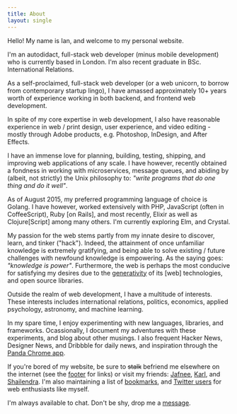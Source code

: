 ```yaml
---
title: About
layout: single
---
```


Hello! My name is Ian, and welcome to my personal website.

I'm an autodidact, full-stack web developer (minus mobile development) who is currently based in London. I'm also recent graduate in BSc. International Relations.

As a self-proclaimed, full-stack web developer (or a web unicorn, to borrow from contemporary startup lingo), I have amassed approximately 10+ years worth of experience working in both backend, and frontend web development.

In spite of my core expertise in web development, I also have reasonable experience in web / print design, user experience, and video editing - mostly through Adobe products, e.g. Photoshop, InDesign, and After Effects.

I have an immense love for planning, building, testing, shipping, and improving web applications of any scale. I have however, recently obtained a fondness in working with microservices, message queues, and abiding by (albeit, not strictly) the Unix philosophy to: _"write programs that do one thing and do it well"_.

As of August 2015, my preferred programming language of choice is Golang. I have however, worked extensively with PHP, JavaScript (often in CoffeeScript), Ruby [on Rails], and most recently, Elixir as well as Clojure[Script] among many others. I'm currently exploring Elm, and Crystal.

My passion for the web stems partly from my innate desire to discover, learn, and tinker ("hack"). Indeed, the attainment of once unfamiliar knowledge is extremely gratifying, and being able to solve existing / future challenges with newfound knowledge is empowering. As the saying goes: _"knowledge is power"_. Furthermore, the web is perhaps the most conducive for satisfying my desires due to the [generativity](http://papers.ssrn.com/sol3/papers.cfm?abstract_id=847124) of its [web] technologies, and open source libraries.

Outside the realm of web development, I have a multitude of interests. These interests includes international relations, politics, economics, applied psychology, astronomy, and machine learning.

In my spare time, I enjoy experimenting with new languages, libraries, and frameworks. Ocassionally, I document my adventures with these experiments, and blog about other musings. I also frequent Hacker News, Designer News, and Dribbble for daily news, and inspiration through the [Panda Chrome app](http://usepanda.com/).

If you're bored of my website, be sure to <del>stalk</del> befriend me elsewhere on the internet (see the [footer](#footer) for links) or visit my friends: [Jafnee](http://jafnee.com/), [Karl](http://mbwkarl.com/), and [Shailendra](http://shailendra.me/). I'm also maintaining a list of [bookmarks](http://www.evernote.com/shard/s233/sh/473897f7-0543-4b26-b849-18ded36d3236/f972fb216d32beb01866bc45615f87c8), and [Twitter users](https://twitter.com/MrSaints/web) for web enthusiasts like myself.

I'm always available to chat. Don't be shy, drop me a [message](/hello).
